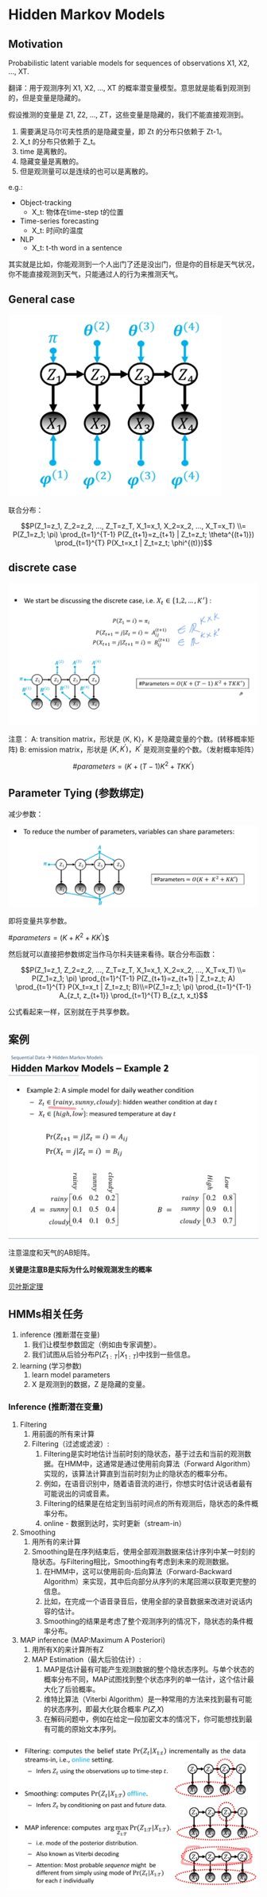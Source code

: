 # Hidden Markov Models

## Motivation

Probabilistic latent variable models for sequences of observations X1, X2, ..., XT.

翻译：用于观测序列 X1, X2, ..., XT 的概率潜变量模型。意思就是能看到观测到的，但是变量是隐藏的。

假设推测的变量是 Z1, Z2, ..., ZT，这些变量是隐藏的，我们不能直接观测到。

1. 需要满足马尔可夫性质的是隐藏变量，即 Zt 的分布只依赖于 Zt-1。
2. X_t 的分布只依赖于 Z_t。
3. time 是离散的。
4. 隐藏变量是离散的。
5. 但是观测量可以是连续的也可以是离散的。

e.g.:
* Object-tracking
  * X_t: 物体在time-step t的位置
* Time-series forecasting
  * X_t: 时间t的温度
* NLP
  * X_t: t-th word in a sentence

其实就是比如，你能观测到一个人出门了还是没出门，但是你的目标是天气状况，你不能直接观测到天气，只能通过人的行为来推测天气。

## General case
![general case model](_attachments/Hidden_Markov_Models/image.png)

联合分布：

$$P(Z_1=z_1, Z_2=z_2, ..., Z_T=z_T, X_1=x_1, X_2=x_2, ..., X_T=x_T) \\= P(Z_1=z_1; \pi) \prod_{t=1}^{T-1} P(Z_{t+1}=z_{t+1} | Z_t=z_t; \theta^{(t+1)}) \prod_{t=1}^{T} P(X_t=x_t | Z_t=z_t; \phi^{(t)})$$

## discrete case

![alt text](_attachments/Hidden_Markov_Models/image-1.png)

注意：
A: transition matrix，形状是 (K, K)，K 是隐藏变量的个数。(转移概率矩阵)
B: emission matrix，形状是 $(K, K^\prime)$，$K^\prime$ 是观测变量的个数。（发射概率矩阵）

$$\#parameters=(K +(T-1)K^2 + TKK^\prime)$$

## Parameter Tying (参数绑定)

减少参数：

![alt text](_attachments/Hidden_Markov_Models/image-2.png)

即将变量共享参数。

$\#parameters=(K + K^2 + KK^\prime)$$

然后就可以直接把参数绑定当作马尔科夫链来看待。联合分布函数：

$$P(Z_1=z_1, Z_2=z_2, ..., Z_T=z_T, X_1=x_1, X_2=x_2, ..., X_T=x_T) \\= P(Z_1=z_1; \pi) \prod_{t=1}^{T-1} P(Z_{t+1}=z_{t+1} | Z_t=z_t; A) \prod_{t=1}^{T} P(X_t=x_t | Z_t=z_t; B)\\=P(Z_1=z_1; \pi) \prod_{t=1}^{T-1} A_{z_t, z_{t+1}} \prod_{t=1}^{T} B_{z_t, x_t}$$

公式看起来一样，区别就在于共享参数。

## 案例

![alt text](_attachments/Hidden_Markov_Models/image-3.png)

注意温度和天气的AB矩阵。

**关键是注意B是实际为什么时候观测发生的概率**

[贝叶斯定理](../机器学习和数学/贝叶斯定理.md)

## HMMs相关任务

1. inference (推断潜在变量)
   1. 我们让模型参数固定（例如由专家调整）。
   2. 我们试图从后验分布$P(Z_{1:T}|X_{1:T})$中找到一些信息。
2. learning (学习参数)
   1. learn model parameters
   2. X 是观测到的数据，Z 是隐藏的变量。

### Inference (推断潜在变量)

1. Filtering
   1. 用前面的所有来计算
   2. Filtering（过滤或滤波）:
      1. Filtering是实时地估计当前时刻的隐状态，基于过去和当前的观测数据。在HMM中，这通常是通过使用前向算法（Forward Algorithm）实现的，该算法计算直到当前时刻为止的隐状态的概率分布。
      2. 例如，在语音识别中，随着语音流的进行，你想实时估计说话者最有可能说出的词或音素。
      3. Filtering的结果是在给定到当前时间点的所有观测后，隐状态的条件概率分布。
      4. online - 数据到达时，实时更新（stream-in）
2. Smoothing
   1. 用所有的来计算
   2. Smoothing是在序列结束后，使用全部观测数据来估计序列中某一时刻的隐状态。与Filtering相比，Smoothing有考虑到未来的观测数据。
      1. 在HMM中，这可以使用前向-后向算法（Forward-Backward Algorithm）来实现，其中后向部分从序列的末尾回溯以获取更完整的信息。
      2. 比如，在完成一个语音录音后，使用全部的录音数据来改进对说话内容的估计。
      3. Smoothing的结果是考虑了整个观测序列的情况下，隐状态的条件概率分布。
3. MAP inference (MAP:Maximum A Posteriori)
   1. 用所有X的来计算所有Z
   2. MAP Estimation（最大后验估计）:
      1. MAP是估计最有可能产生观测数据的整个隐状态序列。与单个状态的概率分布不同，MAP试图找到整个状态序列的单一估计，这个估计最大化了后验概率。
      2. 维特比算法（Viterbi Algorithm）是一种常用的方法来找到最有可能的状态序列，即最大化联合概率 𝑃(𝑍,𝑋)
      3. 在解码问题中，例如在给定一段加密文本的情况下，你可能想找到最有可能的原始文本序列。

![alt text](_attachments/Hidden_Markov_Models/image-4.png)
